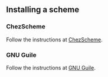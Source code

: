 
## Installing a scheme


### ChezScheme

Follow the instructions at [ChezScheme](https://cisco.github.io/ChezScheme/#get)\.

### GNU Guile

Follow the instructions at [GNU Guile](https://www.gnu.org/software/guile/download/)\.
